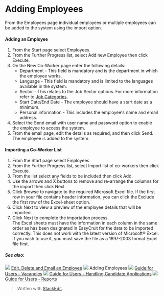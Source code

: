 
# Adding Employees

From the  Employees  page individual employees or multiple employees can be added to the system using the import option.

#### Adding an Employee

1.  From the  Start  page select  Employees.
2.  From the  Further Progress  list, select  Add new Employee  then click  Execute.
3.  On the  New Co-Worker  page enter the following details:
    -   Department  - This field is mandatory and is the department in which the employee works.
    -   Language  - This field is mandatory and is limited to the languages available in the system.
    -   Sector  - This relates to the Job Sector options. For more information refer to  [Job Categories](job_categories.htm).
    -   Start Date/End Date  - The employee should have a start date as a minimum.
    -   Personal information  - This includes the employee's name and email address.
4.  Select the  Send email  with user name and password option to enable the employee to access the system.
5.  From the email page, edit the details as required, and then click  Send. The employee is added to the system.

#### Importing a Co-Worker List

1.  From the  Start  page select  Employees.
2.  From the  Further Progress  list, select Import list of co-workers then click  Execute.
3.  From the list select any fields to be included then click  Add.
4.  Use the arrows and X buttons to remove and re-arrange the columns for the import then click  Next.
5.  Click  Browse  to navigate to the required Microsoft Excel file. If the first row in your file contains header information, you can click the  Exclude the first row of the Excel-sheet  option.
6.  Click  Next  to view a preview of the employee details that will be imported.
7.  Click  Next  to complete the importation process.  
    The Excel sheets must have the information in each column in the same order as has been designated in EasyCruit for the data to be imported correctly. This does not work with the latest version of Microsoft® Excel. If you wish to use it, you must save the file as a 1997-2003 format Excel file first.

##### See also:

![](../Resources/Images/icon-document-link.png) [Edit, Delete and Email an Employee](edit_delete_and_email_an_employee.htm)
![](../Resources/Images/icon-document-link.png) Adding Employees
![](../Resources/Images/icon-document-link.png) [Guide for Users - Vacancies](guide_for_users_vacancies.htm)
![](../Resources/Images/icon-document-link.png) [Guide for Users - Handling Candidate Applications](guide_for_users_handling_candidate_applications.htm)
![](../Resources/Images/icon-document-link.png) [Guide for Users - Reports](guide_for_users_reports.htm)

> Written with [StackEdit](https://stackedit.io/).
<!--stackedit_data:
eyJoaXN0b3J5IjpbMTg1MDM4NDE1XX0=
-->